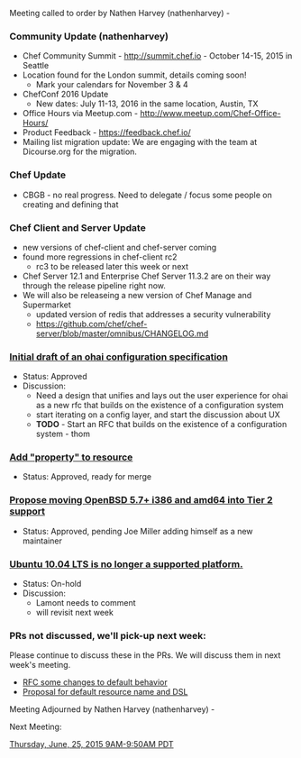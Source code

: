 Meeting called to order by Nathen Harvey (nathenharvey) -

### Community Update (nathenharvey)

* Chef Community Summit - http://summit.chef.io - October 14-15, 2015 in Seattle
* Location found for the London summit, details coming soon!
  * Mark your calendars for November 3 & 4
* ChefConf 2016 Update
  * New dates:  July 11-13, 2016 in the same location, Austin, TX
* Office Hours via Meetup.com - http://www.meetup.com/Chef-Office-Hours/
* Product Feedback - https://feedback.chef.io/
* Mailing list migration update:  We are engaging with the team at Dicourse.org for the migration.

### Chef Update

* CBGB - no real progress.  Need to delegate / focus some people on creating and defining that

### Chef Client and Server Update

* new versions of chef-client and chef-server coming
* found more regressions in chef-client rc2
  * rc3 to be released later this week or next
* Chef Server 12.1 and Enterprise Chef Server 11.3.2 are on their way through the release pipeline right now.
* We will also be releaseing a new version of Chef Manage and Supermarket
  * updated version of redis that addresses a security vulnerability
  * https://github.com/chef/chef-server/blob/master/omnibus/CHANGELOG.md  

### [Initial draft of an ohai configuration specification](https://github.com/chef/chef-rfc/pull/118)
* Status:  Approved
* Discussion:
  * Need a design that unifies and lays out the user experience for ohai as a new rfc that builds on the existence of a configuration system
  * start iterating on a config layer, and start the discussion about UX  
  * **TODO** - Start an RFC that builds on the existence of a configuration system - thom

### [Add "property" to resource](https://github.com/chef/chef-rfc/pull/128)
* Status:  Approved, ready for merge

### [Propose moving OpenBSD 5.7+ i386 and amd64 into Tier 2 support](https://github.com/chef/chef-rfc/pull/130)
* Status:  Approved, pending Joe Miller adding himself as a new maintainer

### [Ubuntu 10.04 LTS is no longer a supported platform.](https://github.com/chef/chef-rfc/pull/129)
* Status:  On-hold
* Discussion:
  * Lamont needs to comment
  * will revisit next week

### PRs not discussed, we'll pick-up next week:
Please continue to discuss these in the PRs.  We will discuss them in next week's meeting.

* [RFC some changes to default behavior](https://github.com/chef/chef-rfc/pull/135)
* [Proposal for default resource name and DSL](https://github.com/chef/chef-rfc/pull/136)


Meeting Adjourned by Nathen Harvey (nathenharvey) -

Next Meeting:

[Thursday, June, 25, 2015 9AM-9:50AM PDT](http://www.timeanddate.com/worldclock/fixedtime.html?msg=%23chef-hacking+developers%27+meeting&iso=20150625T12&p1=419&am=50)
